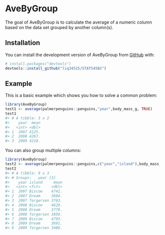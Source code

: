
<!-- README.md is generated from README.Rmd. Please edit that file -->

# AveByGroup

<!-- badges: start -->
<!-- badges: end -->

The goal of AveByGroup is to calculate the average of a numeric column
based on the data set grouped by another column(s).

## Installation

You can install the development version of AveByGroup from
[GitHub](https://github.com/) with:

``` r
# install.packages("devtools")
devtools::install_github("liq34525/STAT545B2")
```

## Example

This is a basic example which shows you how to solve a common problem:

``` r
library(AveByGroup)
test1 <- average(palmerpenguins::penguins,"year",body_mass_g, TRUE)  
test1
#> # A tibble: 3 x 2
#>    year  mean
#>   <int> <dbl>
#> 1  2007 4125.
#> 2  2008 4267.
#> 3  2009 4210.
```

You can also group multiple columns:

``` r
library(AveByGroup)
test2 <- average(palmerpenguins::penguins,c("year","island"),body_mass_g, TRUE)  
test2
#> # A tibble: 9 x 3
#> # Groups:   year [3]
#>    year island     mean
#>   <int> <fct>     <dbl>
#> 1  2007 Biscoe    4741.
#> 2  2007 Dream     3684.
#> 3  2007 Torgersen 3763.
#> 4  2008 Biscoe    4628.
#> 5  2008 Dream     3779.
#> 6  2008 Torgersen 3856.
#> 7  2009 Biscoe    4793.
#> 8  2009 Dream     3691.
#> 9  2009 Torgersen 3489.
```
